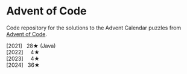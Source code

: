 # Advent of Code

Code repository for the solutions to the Advent Calendar puzzles from [Advent of Code](https://adventofcode.com/).

[2021] &nbsp; 28★ (Java)\
[2022] &nbsp; &nbsp;&nbsp;4★\
[2023] &nbsp; &nbsp;&nbsp;4★\
[2024] &nbsp; 36★